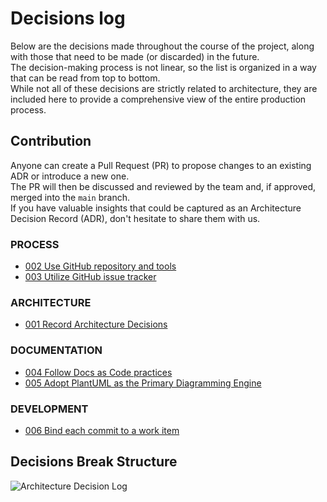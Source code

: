# Decisions log

Below are the decisions made throughout the course of the project, 
along with those that need to be made (or discarded) in the future.<br/>
The decision-making process is not linear, so the list is organized in a way that can be read from top to bottom.<br/>
While not all of these decisions are strictly related to architecture,
they are included here to provide a comprehensive view of the entire production process.

## Contribution

Anyone can create a Pull Request (PR) to propose changes to an existing ADR or introduce a new one.<br/>
The PR will then be discussed and reviewed by the team and, if approved, merged into the `main` branch.<br/>
If you have valuable insights that could be captured as an Architecture Decision Record (ADR),
don't hesitate to share them with us.

### PROCESS

* [002 Use GitHub repository and tools](decisions/002%20Use%20GitHub%20repository%20and%20tools.md)
* [003 Utilize GitHub issue tracker](decisions/003%20Utilize%20GitHub%20issue%20tracker.md)

### ARCHITECTURE

* [001 Record Architecture Decisions](decisions/001%20Record%20Architecture%20Decisions.md)

### DOCUMENTATION

* [004 Follow Docs as Code practices](decisions/004%20Follow%20Docs%20as%20Code%20principles.md)
* [005 Adopt PlantUML as the Primary Diagramming Engine](decisions/005%20Adopt%20PlantUML%20as%20the%20Primary%20Diagramming%20Engine.md)

### DEVELOPMENT

* [006 Bind each commit to a work item](decisions/006%20Bind%20each%20commit%20to%20a%20work%20item.md)

## Decisions Break Structure

<!--
```plantuml
@startmindmap

* Architecture Decision Log

-- Documentation
---_ ADR 004 Follow Docs as Code practices
---_ ADR 005 Adopt PlantUML as the Primary Diagramming Engine

-- Development
---_ ADR 006 Bind each commit to a work item

++ Process
+++_ ADR 002 Use GitHub repository and tools
+++_ ADR 003 Utilize GitHub Issue Tracker for Issue Management

++ Architecture
+++_ ADR 001 Record Architecture Decisions

@endmindmap
```
-->
![Architecture Decision Log](https://www.plantuml.com/plantuml/png/R55BJiD03DrNwXtUcYXI-QvR23-fbQgAhf4xCUceoJYQSQZWQYmu4bV00Og8nDP-N_lZxNsQbA8sFfGDjUFHU7I4MNHRh-oqYuo2dKzU0kPIzUiyHo6kQpWegStxIVw8MR72P7A66wbhsVUG14guafBHHdBg7QS1zXopKbh5igQWwyMyX-kMiOo-eVY2mbCLgR5a5Qv3vGCVxFcPQsdx10F12rnQ2p2vBPmOKQ42mbxY3jQdwVbPPWPYMInCbcK7xWdMYN7hzQxR878hoQjO23915Qc7w5EirTV-zPTndrB7UB2UEuvualWpML2WYh-JVdd_FUr0yXWhTXBB_uzlzkFHbEr7Xpzz0W00__y30000) <!-- ← Generated image link. Do NOT modify it manually. -->